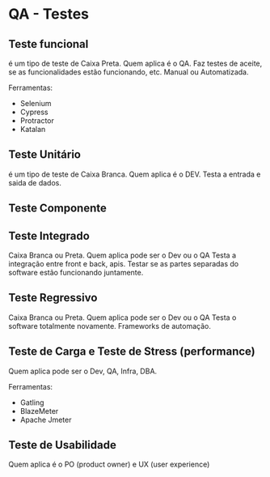 # QA - Testes

## Teste funcional

é um tipo de teste de Caixa Preta.
Quem aplica é o QA. 
Faz testes de aceite, se as funcionalidades estão funcionando, etc.
Manual ou Automatizada.

Ferramentas:
- Selenium 
- Cypress
- Protractor
- Katalan

## Teste Unitário

é um tipo de teste de Caixa Branca.
Quem aplica é o DEV.
Testa a entrada e saida de dados.

## Teste Componente

## Teste Integrado

Caixa Branca ou Preta.
Quem aplica pode ser o Dev ou o QA
Testa a integração entre front e back, apis.
Testar se as partes separadas do software estão funcionando juntamente.

## Teste Regressivo

Caixa Branca ou Preta.
Quem aplica pode ser o Dev ou o QA
Testa o software totalmente novamente.
Frameworks de automação.

## Teste de Carga e Teste de Stress (performance)

Quem aplica pode ser o Dev, QA, Infra, DBA.

Ferramentas:
- Gatling
- BlazeMeter
- Apache Jmeter

## Teste de Usabilidade

Quem aplica é o PO (product owner) e UX (user experience)


